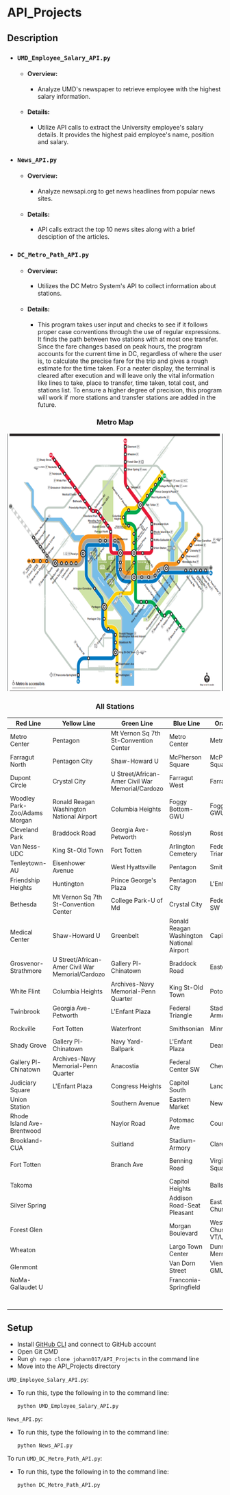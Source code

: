 # API_Projects

## Description

- ### `UMD_Employee_Salary_API.py`
  - #### Overview: 
    - Analyze UMD's newspaper to retrieve employee with the highest salary information.
  - #### Details: 
    - Utilize API calls to extract the University employee's salary details. It provides the highest paid employee's name, position and salary.

- ### `News_API.py`
  - #### Overview: 
    - Analyze newsapi.org to get news headlines from popular news sites.
  - #### Details: 
    - API calls extract the top 10 news sites along with a brief desciption of the articles.

- ### `DC_Metro_Path_API.py`
  - #### Overview: 
    - Utilizes the DC Metro System's API to collect information about stations.
  - #### Details: 
    - This program takes user input and checks to see if it follows proper case conventions through the use of regular expressions. It finds the path between two stations with at most one transfer. Since the fare changes based on peak hours, the program accounts for the current time in DC, regardless of where the user is, to calculate the precise fare for the trip and gives a rough estimate for the time taken. For a neater display, the terminal is cleared after execution and will leave only the vital information like lines to take, place to transfer, time taken, total cost, and stations list. To ensure a higher degree of precision, this program will work if more stations and transfer stations are added in the future.

<h3 align="center">Metro Map</h3>
<p align="center">
   <img src="https://github.com/johann017/API_Projects/blob/9fde986c9c92d25bd5ee1111af20e23a9e1e588b/Metro_Details/Metro_Map.PNG" width = "600" height = "600"/>
</p>

<h3 align="center">All Stations</h3>

| Red Line  | Yellow Line | Green Line | Blue Line | Orange Line | Silver Line |
| --------- | ----------- | ---------- | --------- | ----------- | ----------- |
| Metro Center | Pentagon | Mt Vernon Sq 7th St-Convention Center | Metro Center | Metro Center | Metro Center |
| Farragut North | Pentagon City | Shaw-Howard U | McPherson Square | McPherson Square | McPherson Square |
| Dupont Circle | Crystal City | U Street/African-Amer Civil War Memorial/Cardozo | Farragut West | Farragut West | Farragut West | 
| Woodley Park-Zoo/Adams Morgan | Ronald Reagan Washington National Airport | Columbia Heights| Foggy Bottom-GWU | Foggy Bottom-GWU | Foggy Bottom-GWU |
| Cleveland Park | Braddock Road | Georgia Ave-Petworth | Rosslyn | Rosslyn | Rosslyn |
| Van Ness-UDC | King St-Old Town | Fort Totten | Arlington Cemetery | Federal Triangle | Federal Triangle |
| Tenleytown-AU | Eisenhower Avenue | West Hyattsville | Pentagon | Smithsonian | Smithsonian |
| Friendship Heights | Huntington | Prince George's Plaza| Pentagon City | L'Enfant Plaza | L'Enfant Plaza |
| Bethesda | Mt Vernon Sq 7th St-Convention Center | College Park-U of Md | Crystal City | Federal Center SW | Federal Center SW |
| Medical Center | Shaw-Howard U | Greenbelt | Ronald Reagan Washington National Airport | Capitol South | Capitol South |
| Grosvenor-Strathmore | U Street/African-Amer Civil War Memorial/Cardozo | Gallery Pl-Chinatown | Braddock Road | Eastern Market | Eastern Market |
| White Flint | Columbia Heights | Archives-Navy Memorial-Penn Quarter | King St-Old Town | Potomac Ave | Potomac Ave |
| Twinbrook | Georgia Ave-Petworth | L'Enfant Plaza | Federal Triangle | Stadium-Armory | Stadium-Armory |
| Rockville | Fort Totten | Waterfront | Smithsonian | Minnesota Ave | Benning Road |
| Shady Grove | Gallery Pl-Chinatown | Navy Yard-Ballpark | L'Enfant Plaza | Deanwood | Capitol Heights |
| Gallery Pl-Chinatown | Archives-Navy Memorial-Penn Quarter | Anacostia | Federal Center SW | Cheverly | Addison Road-Seat Pleasant |
| Judiciary Square | L'Enfant Plaza | Congress Heights | Capitol South | Landover | Morgan Boulevard |
| Union Station | | Southern Avenue | Eastern Market | New Carrollton | Largo Town Center |
| Rhode Island Ave-Brentwood | | Naylor Road | Potomac Ave | Court House | Court House |
| Brookland-CUA | | Suitland | Stadium-Armory | Clarendon | Clarendon | 
| Fort Totten | | Branch Ave | Benning Road | Virginia Square-GMU | Virginia Square-GMU |
| Takoma | | | Capitol Heights | Ballston-MU | Ballston-MU | 
| Silver Spring | | | Addison Road-Seat Pleasant | East Falls Church | East Falls Church |
| Forest Glen | | | Morgan Boulevard | West Falls Church-VT/UVA | McLean |
| Wheaton | | | Largo Town Center | Dunn Loring-Merrifield | Tysons Corner |
| Glenmont | | | Van Dorn Street | Vienna/Fairfax-GMU | Greensboro |
| NoMa-Gallaudet U | | | Franconia-Springfield | | Spring Hill |
| | | | | | Wiehle-Reston East |


## Setup
- Install [GitHub CLI](https://cli.github.com/) and connect to GitHub account
- Open Git CMD
- Run `gh repo clone johann017/API_Projects` in the command line
- Move into the API_Projects directory

`UMD_Employee_Salary_API.py`:
- To run this, type the following in to the command line:
  ```
  python UMD_Employee_Salary_API.py
  ```
  
`News_API.py`:
- To run this, type the following in to the command line:
  ```
  python News_API.py
  ```

To run `UMD_DC_Metro_Path_API.py`:
- To run this, type the following in to the command line:
  ```
  python DC_Metro_Path_API.py
  ```
